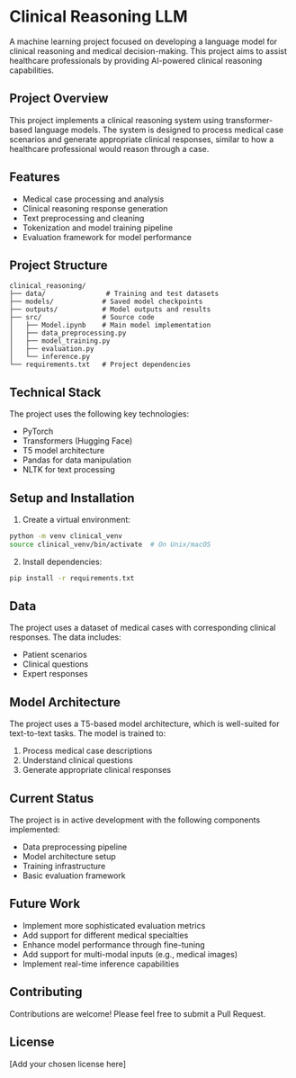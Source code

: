 # Clinical Reasoning LLM

A machine learning project focused on developing a language model for clinical reasoning and medical decision-making. This project aims to assist healthcare professionals by providing AI-powered clinical reasoning capabilities.

## Project Overview

This project implements a clinical reasoning system using transformer-based language models. The system is designed to process medical case scenarios and generate appropriate clinical responses, similar to how a healthcare professional would reason through a case.

## Features

- Medical case processing and analysis
- Clinical reasoning response generation
- Text preprocessing and cleaning
- Tokenization and model training pipeline
- Evaluation framework for model performance

## Project Structure

```
clinical_reasoning/
├── data/               # Training and test datasets
├── models/            # Saved model checkpoints
├── outputs/           # Model outputs and results
├── src/               # Source code
│   ├── Model.ipynb    # Main model implementation
│   ├── data_preprocessing.py
│   ├── model_training.py
│   ├── evaluation.py
│   └── inference.py
└── requirements.txt   # Project dependencies
```

## Technical Stack

The project uses the following key technologies:
- PyTorch
- Transformers (Hugging Face)
- T5 model architecture
- Pandas for data manipulation
- NLTK for text processing

## Setup and Installation

1. Create a virtual environment:
```bash
python -m venv clinical_venv
source clinical_venv/bin/activate  # On Unix/macOS
```

2. Install dependencies:
```bash
pip install -r requirements.txt
```

## Data

The project uses a dataset of medical cases with corresponding clinical responses. The data includes:
- Patient scenarios
- Clinical questions
- Expert responses

## Model Architecture

The project uses a T5-based model architecture, which is well-suited for text-to-text tasks. The model is trained to:
1. Process medical case descriptions
2. Understand clinical questions
3. Generate appropriate clinical responses

## Current Status

The project is in active development with the following components implemented:
- Data preprocessing pipeline
- Model architecture setup
- Training infrastructure
- Basic evaluation framework

## Future Work

- Implement more sophisticated evaluation metrics
- Add support for different medical specialties
- Enhance model performance through fine-tuning
- Add support for multi-modal inputs (e.g., medical images)
- Implement real-time inference capabilities

## Contributing

Contributions are welcome! Please feel free to submit a Pull Request.

## License

[Add your chosen license here]
